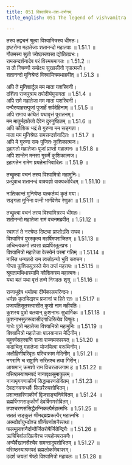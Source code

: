 ```yaml
---
title: 051 विश्वामित्र-वंश-वर्णनम्
title_english: 051 The legend of vishvamitra

---
```

<div class="audioEmbed"  caption="श्रीराम-हरिसीताराममूर्ति-घनपाठिभ्यां वचनम्" src="https://archive.org/download/Ramayana-recitation-Sriram-harisItArAmamUrti-Ghanapaati-v2/Kanda_1/Kanda_1_BK-051-Vishvamitra_Vamsha_Varnanam.mp3"></div>

तस्य तद्वचनं श्रुत्वा विश्वामित्रस्य धीमतः।  
हृष्टरोमा महातेजाः शतानन्दो महातपाः ॥ 1.51.1 ॥   
गौतमस्य सुतो ज्येष्ठस्तपसा द्योतितप्रभः।  
रामसन्दर्शनादेव परं विस्मयमागतः ॥ 1.51.2 ॥   
स तौ निषण्णौ सम्प्रेक्ष्य सुखासीनौ नृपात्मजौ।  
शतानन्दो मुनिश्रेष्ठं विश्वामित्रमथाब्रवीत् ॥ 1.51.3 ॥   

अपि ते मुनिशार्दूल मम माता यशस्विनी।  
दर्शिता राजपुत्राय तपोदीर्घमुपागता ॥ 1.51.4 ॥   
अपि रामे महातेजा मम माता यशस्विनी।  
वन्यैरुपाहरत्पूजां पूजार्हे सर्वदेहिनाम् ॥ 1.51.5 ॥   
अपि रामाय कथितं यथावृत्तं पुरातनम्।  
मम मातुर्महातेजो दैवेन दुरनुष्ठितम् ॥ 1.51.6 ॥   
अपि कौशिक भद्रं ते गुरुणा मम सङ्गता।  
माता मम मुनिश्रेष्ठ रामसन्दर्शनादितः ॥ 1.51.7 ॥   
अपि मे गुरुणा रामः पूजितः कुशिकात्मज।  
इहागतो महातेजाः पूजां प्राप्तो महात्मनः ॥ 1.51.8 ॥   
अपि शान्तेन मनसा गुरुर्मे कुशिकात्मज।  
इहागतेन रामेण प्रयतेनाभिवादितः ॥ 1.51.9 ॥   

तच्छ्रुत्वा वचनं तस्य विश्वामित्रो महामुनिः।  
प्रत्युवाच शतानन्दं वाक्यज्ञो वाक्यकोविदम् ॥ 1.51.10 ॥   

नातिक्रान्तं मुनिश्रेष्ठ यत्कर्तव्यं कृतं मया।  
सङ्गता मुनिना पत्नी भार्गवेणेव रेणुका ॥ 1.51.11 ॥   

तच्छ्रुत्वा वचनं तस्य विश्वामित्रस्य धीमतः।  
शतानन्दो महातेजा रामं वचनमब्रवीत् ॥ 1.51.12 ॥   

स्वागतं ते नरश्रेष्ठ दिष्ट्या प्राप्तोऽसि राघव।  
विश्वामित्रं पुरस्कृत्य महर्षिमपराजितम् ॥ 1.51.13 ॥   
अचिन्त्यकर्मा तपसा ब्रह्मर्षिरतुलप्रभः।  
विश्वामित्रो महातेजा वेत्स्येनं परमां गतिम् ॥ 1.51.14 ॥   
नास्ति धन्यतरो राम त्वत्तोऽन्यो भुवि कश्चन।  
गोप्ता कुशिकपुत्रस्ते येन तप्तं महत्तपः ॥ 1.51.15 ॥   
श्रूयतामभिधास्यामि कौशिकस्य महात्मनः।  
यथा बलं यथा वृत्तं तन्मे निगदतः शृणु ॥ 1.51.16 ॥   

राजाभूदेष धर्मात्मा दीर्घकालमरिन्दमः।  
धर्मज्ञः कृतविद्यश्च प्रजानां च हिते रतः ॥ 1.51.17 ॥   
प्रजापतिसुतस्त्वासीत् कुशो नाम महीपतिः।  
कुशस्य पुत्रो बलवान् कुशनाभः सुधार्मिकः ॥ 1.51.18 ॥   
कुशनाभसुतस्त्वासीद्गाधिरित्येव विश्रुतः।  
गाधेः पुत्रो महातेजा विश्वामित्रो महामुनिः ॥ 1.51.19 ॥   
विश्वामित्रो महातेजाः पालयामास मेदिनीम्।  
बहुवर्षसहस्राणि राजा राज्यमकारयत् ॥ 1.51.20 ॥   
कदाचित्तु महातेजा योजयित्वा वरूथिनीम्।  
अक्षौहिणीपरिवृतः परिचक्राम मेदिनीम् ॥ 1.51.21 ॥   
नगराणि च राष्ट्राणि सरितश्च तथा गिरीन्।  
आश्रमान् क्रमशो राम विचरन्नाजगाम ह ॥ 1.51.22 ॥   
वसिष्ठस्याश्रमपदं नानावृक्षसुमाकुलम्।  
नानामृगगणाकीर्णं सिद्धचारणसेवितम् ॥ 1.51.23 ॥   
देवदानवगन्धर्वैः किन्नरैरुपशोभितम्।  
प्रशान्तहरिणाकीर्णं द्विजसङ्घनिषेवितम् ॥ 1.51.24 ॥   
ब्रह्मर्षिगणसङ्कीर्णं देवर्षिगणसेवितम्।  
तपश्चरणसंसिद्धैरग्निकल्पैर्महात्मभिः ॥ 1.51.25 ॥   
सततं सङ्कुलं श्रीमद्ब्रह्मकल्पैर् महात्मभिः ।  
अब्भक्षैर्वायुभक्षैश्च शीर्णपर्णाशनैस्तथा।  
फलमूलाशनैर्दान्तैर्जितरोषैर्जितेन्द्रियैः ॥ 1.51.26 ॥   
ऋषिभिर्वालखिल्यैश्च जपहोमपरायणैः।  
अन्यैर्वैखानसैश्चैव समन्तादुपशोभितम् ॥ 1.51.27 ॥   
वसिष्ठस्याश्रमपदं ब्रह्मलोकमिवापरम्।  
ददर्श जयतां श्रेष्ठो विश्वामित्रो महाबलः ॥ 1.51.28 ॥   